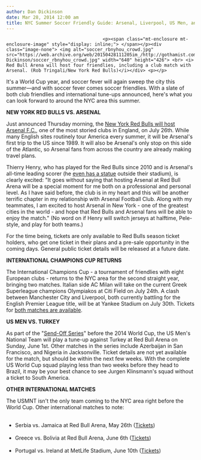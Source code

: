 ```yaml
---
author: Dan Dickinson
date: Mar 28, 2014 12:00 am
title: NYC Summer Soccer Friendly Guide: Arsenal, Liverpool, US Men, and More
---
```


	
										<p><span class="mt-enclosure mt-enclosure-image" style="display: inline;"> </span></p><div class="image-none"> <img alt="soccer_rbnyhou_crowd.jpg" src="https://web.archive.org/web/20150428111205im_/http://gothamist.com/attachments/Dan Dickinson/soccer_rbnyhou_crowd.jpg" width="640" height="426"> <br> <i> Red Bull Arena will host four friendlies, including a club match with Arsenal. (Rob Tringali/New York Red Bulls)</i></div> <p></p>

<p>It&apos;s a World Cup year, and soccer fever will again sweep the city this summer&#x2014;and with soccer fever comes soccer friendlies.  With a slate of both club friendlies and international tune-ups announced, here&apos;s what you can look forward to around the NYC area this summer.</p>

<p><strong>NEW YORK RED BULLS VS. ARSENAL</strong></p>

<p>Just announced Thursday morning, the <a href="https://web.archive.org/web/20150428111205/http://www.newyorkredbulls.com/news/2014/03/new-york-red-bulls-host-english-club-arsenal-fc-july-26-red-bull-arena">New York Red Bulls will host Arsenal F.C.</a>, one of the most storied clubs in England, on July 26th.  While many English sites routinely tour America every summer, it will be Arsenal&apos;s first trip to the US since 1989.  It will also be Arsenal&apos;s only stop on this side of the Atlantic, so Arsenal fans from across the country are already making travel plans.</p>

<p>Thierry Henry, who has played for the Red Bulls since 2010 and is Arsenal&apos;s all-time leading scorer (he <a href="https://web.archive.org/web/20150428111205/http://www.dailymail.co.uk/sport/football/article-2072146/Arsenal-statues-unveiled-Thierry-Henry-tears.html">even has a statue</a> outside their stadium), is clearly excited: &quot;It goes without saying that hosting Arsenal at Red Bull Arena will be a special moment for me both on a professional and personal level. As I have said before, the club is in my heart and this will be another terrific chapter in my relationship with Arsenal Football Club. Along with my teammates, I am excited to host Arsenal in New York - one of the greatest cities in the world - and hope that Red Bulls and Arsenal fans will be able to enjoy the match.&quot;  (No word on if Henry will switch jerseys at halftime, Pele-style, and play for both teams.)</p>

<p>For the time being, tickets are only available to Red Bulls season ticket holders, who get one ticket in their plans and a pre-sale opportunity in the coming days.  General public ticket details will be released at a future date.</p>

<p><strong>INTERNATIONAL CHAMPIONS CUP RETURNS</strong></p>

<p>The International Champions Cup - a tournament of friendlies with eight European clubs - returns to the NYC area for the second straight year, bringing two matches.  Italian side AC Milan will take on the current Greek Superleague champions Olympiakos at Citi Field on July 24th.  A clash between Manchester City and Liverpool, both currently battling for the English Premier League title, will be at Yankee Stadium on July 30th.  Tickets for <a href="https://web.archive.org/web/20150428111205/http://internationalchampionscup.com/schedule/sch/">both matches are available</a>.</p>

<p><strong>US MEN VS. TURKEY</strong></p>

<p>As part of the &quot;<a href="https://web.archive.org/web/20150428111205/http://www.ussoccer.com/news/mens-national-team/2014/03/140306-mnt-sendoff-series.aspx">Send-Off Series</a>&quot; before the 2014 World Cup, the US Men&apos;s National Team will play a tune-up against Turkey at Red Bull Arena on Sunday, June 1st.  Other matches in the series include Azerbaijan in San Francisco, and Nigeria in Jacksonville.  Ticket details are not yet available for the match, but should be within the next few weeks.  With the complete US World Cup squad playing less than two weeks before they head to Brazil, it may be your best chance to see Jurgen Klinsmann&apos;s squad without a ticket to South America.</p>

<p><strong>OTHER INTERNATIONAL MATCHES</strong></p>

<p>The USMNT isn&apos;t the only team coming to the NYC area right before the World Cup.  Other international matches to note:<br>
</p><ul><br>
<li>Serbia vs. Jamaica at Red Bull Arena, May 26th (<a href="https://web.archive.org/web/20150428111205/https://tickets.newyorkredbulls.com/Online/default.asp?doWork::WScontent::loadArticle=Load&amp;BOparam::WScontent::loadArticle::article_id=839B1F1E-C7DE-44A7-BE0C-B29C05FA09B4&amp;sessionlanguage=EN&amp;SessionSecurity::linkName=">Tickets</a>)</li><br>
<li>Greece vs. Bolivia at Red Bull Arena, June 6th (<a href="https://web.archive.org/web/20150428111205/https://tickets.newyorkredbulls.com/Online/default.asp?doWork::WScontent::loadArticle=Load&amp;BOparam::WScontent::loadArticle::article_id=7E5D022E-90F0-46CA-8313-B1DC5E4BBB65&amp;sessionlanguage=&amp;SessionSecurity::linkName=">Tickets</a>)</li><br>
<li>Portugal vs. Ireland at MetLife Stadium, June 10th (<a href="https://web.archive.org/web/20150428111205/http://www.ticketmaster.com/portugal-vs-republic-of-ireland-east-rutherford-new-jersey-06-10-2014/event/00004C66D2E1D84F?artistid=28061&amp;majorcatid=10004&amp;minorcatid=11">Tickets</a>)</li><br>
</ul><p></p>					
										
									
				